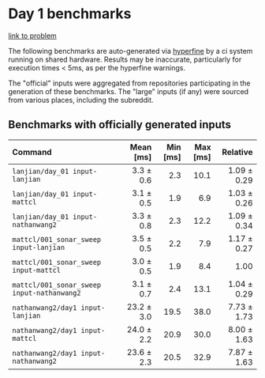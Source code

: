 # Day 1 benchmarks

[link to problem](http://adventofcode.com/2021/day/1)

The following benchmarks are auto-generated via [hyperfine](https://github.com/sharkdp/hyperfine) by a ci system running on shared hardware. Results may be inaccurate, particularly for execution times < 5ms, as per the hyperfine warnings.

The "official" inputs were aggregated from repositories participating in the generation of these benchmarks. The "large" inputs (if any) were sourced from various places, including the subreddit.

## Benchmarks with officially generated inputs
| Command | Mean [ms] | Min [ms] | Max [ms] | Relative |
|:---|---:|---:|---:|---:|
| `lanjian/day_01 input-lanjian` | 3.3 ± 0.6 | 2.3 | 10.1 | 1.09 ± 0.29 |
| `lanjian/day_01 input-mattcl` | 3.1 ± 0.5 | 1.9 | 6.9 | 1.03 ± 0.26 |
| `lanjian/day_01 input-nathanwang2` | 3.3 ± 0.8 | 2.3 | 12.2 | 1.09 ± 0.34 |
| `mattcl/001_sonar_sweep input-lanjian` | 3.5 ± 0.5 | 2.2 | 7.9 | 1.17 ± 0.27 |
| `mattcl/001_sonar_sweep input-mattcl` | 3.0 ± 0.5 | 1.9 | 8.4 | 1.00 |
| `mattcl/001_sonar_sweep input-nathanwang2` | 3.1 ± 0.7 | 2.4 | 13.1 | 1.04 ± 0.29 |
| `nathanwang2/day1 input-lanjian` | 23.2 ± 3.0 | 19.5 | 38.0 | 7.73 ± 1.73 |
| `nathanwang2/day1 input-mattcl` | 24.0 ± 2.2 | 20.9 | 30.0 | 8.00 ± 1.63 |
| `nathanwang2/day1 input-nathanwang2` | 23.6 ± 2.3 | 20.5 | 32.9 | 7.87 ± 1.63 |
